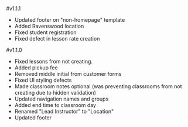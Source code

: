 #v1.1.1
- Updated footer on "non-homepage" template
- Added Ravenswood location
- Fixed student registration
- Fixed defect in lesson rate creation

#v1.1.0
- Fixed lessons from not creating.
- Added pickup fee
- Removed middle initial from customer forms
- Fixed UI styling defects
- Made classroom notes optional (was preventing classrooms from not creating due to hidden validation)
- Updated navigation names and groups
- Added end time to classroom day
- Renamed "Lead Instructor" to "Location"
- Updated footer